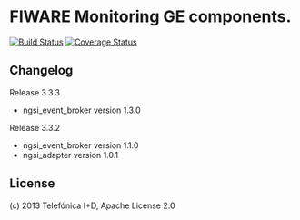 # FIWARE Monitoring GE components.
[![Build Status](https://travis-ci.org/pratid/fiware-monitoring.svg)](https://travis-ci.org/pratid/fiware-monitoring)
[![Coverage Status](https://coveralls.io/repos/pratid/fiware-monitoring/badge.png)](https://coveralls.io/r/pratid/fiware-monitoring)

## Changelog

Release 3.3.3

* ngsi_event_broker version 1.3.0

Release 3.3.2

* ngsi_event_broker version 1.1.0
* ngsi_adapter version 1.0.1

## License

(c) 2013 Telefónica I+D, Apache License 2.0
